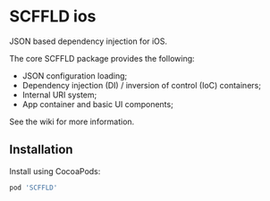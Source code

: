 # SCFFLD ios
JSON based dependency injection for iOS.

The core SCFFLD package provides the following:

* JSON configuration loading;
* Dependency injection (DI) / inversion of control (IoC) containers;
* Internal URI system;
* App container and basic UI components;

See the wiki for more information.

## Installation

Install using CocoaPods:
```ruby
pod 'SCFFLD'
```

